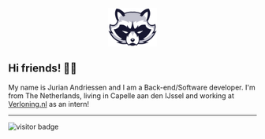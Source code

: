 <div style="text-align: center" >
    <img src="./Raccoon-Face-Logo.svg" width="100px">
</div>

## Hi friends! 👋🤖

My name is Jurian Andriessen and I am a Back-end/Software developer. I'm from The Netherlands, living in Capelle aan den IJssel and working at [Verloning.nl](https://verloning.nl)  as an intern!
* * *
![visitor badge](https://visitor-badge.glitch.me/badge?page_id=Jurian-24.Jurian-24-badge&left_text=Jurian-24%Visitors)

